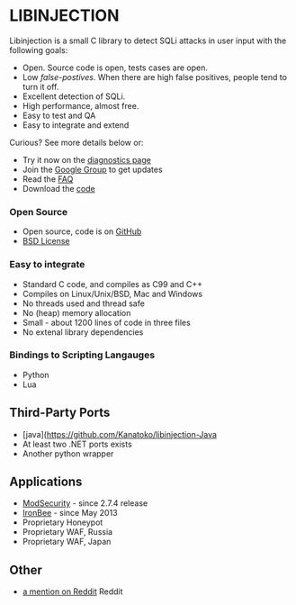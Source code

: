 LIBINJECTION
==========================

Libinjection is a small C library to detect SQLi attacks in user input with the following goals:

* Open.  Source code is open, tests cases are open.
* Low _false-postives_.   When there are high false positives, people tend to turn it off.
* Excellent detection of SQLi.
* High performance, almost free.
* Easy to test and QA
* Easy to integrate and extend

Curious?  See more details below or:

* Try it now on the [diagnostics page](/diagnostics)
* Join the [Google Group](https://groups.google.com/d/forum/libinjection) to get updates
* Read the [FAQ](/faq-sqli)
* Download the [code](https://github.com/client9/libinjection/)

### Open Source

* Open source, code is on [GitHub](https://github.com/client9/libinjection/)
* [BSD License](https://github.com/client9/libinjection/blob/master/COPYING.txt)

### Easy to integrate

* Standard C code, and compiles as C99 and C++
* Compiles on Linux/Unix/BSD, Mac and Windows
* No threads used and thread safe
* No (heap) memory allocation
* Small - about 1200 lines of code in three files
* No extenal library dependencies

### Bindings to Scripting Langauges

* Python
* Lua

Third-Party Ports
---------------------

* [java](https://github.com/Kanatoko/libinjection-Java
* At least two .NET ports exists
* Another python wrapper

Applications
---------------------

* [ModSecurity](http://www.modsecurity.org/) - since 2.7.4 release
* [IronBee](https://www.ironbee.com) - since May 2013
* Proprietary Honeypot
* Proprietary WAF, Russia
* Proprietary WAF, Japan

Other
---------------------

* [a mention on Reddit](http://www.reddit.com/r/netsec/comments/x5pmr/libinjection_c_library_to_detect_sqli_attacks/) Reddit
